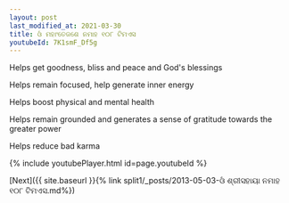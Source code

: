 ```yaml
---
layout: post
last_modified_at: 2021-03-30
title: ଓଁ ମହାଂତେଜଶେ ନମାହ ୧୦୮ ଟିମଏସ
youtubeId: 7K1smF_Df5g
---
```

 
 
Helps get goodness, bliss and peace and God's blessings
 
Helps remain focused, help generate inner energy 
 
Helps boost physical and mental health 
 
Helps remain grounded and generates a sense of gratitude towards the greater power 
 
Helps reduce bad karma
 
 
 
 


{% include youtubePlayer.html id=page.youtubeId %}
 
[Next]({{ site.baseurl }}{% link  split1/_posts/2013-05-03-ଓଁ ଶ୍ରୀସହାୟା ନମାହ ୧୦୮ ଟିମଏସ.md%})
 
